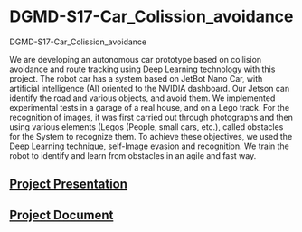 # DGMD-S17-Car_Colission_avoidance
DGMD-S17-Car_Colission_avoidance

We are developing an autonomous car prototype based on collision avoidance and route tracking using Deep Learning technology with this project. The robot car has a system based on JetBot Nano Car, with artificial intelligence (AI) oriented to the NVIDIA dashboard. Our Jetson can identify the road and various objects, and avoid them. We implemented experimental tests in a garage of a real house, and on a Lego track. For the recognition of images, it was first carried out through photographs and then using various elements (Legos (People, small cars, etc.), called obstacles for the System to recognize them. To achieve these objectives, we used the Deep Learning technique, self-Image evasion and recognition. We train the robot to identify and learn from obstacles in an agile and fast way.

## [Project Presentation](https://docs.google.com/presentation/d/1SVooqFOTf7aJgvrlWETi8KdiTFIPCH8rlaVUNRE1Pcc/edit?usp=sharing)

## [Project Document](https://drive.google.com/file/d/1jepZv9Lo-04rkhizQbBYL3ouvK21ywIR/view?usp=sharingg)
